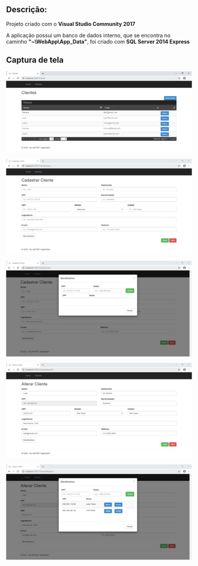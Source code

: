 Descrição:
----------

Projeto criado com o **Visual Studio Community 2017**

A aplicação possui um banco de dados interno, que se encontra no caminho **"~\WebApp\App_Data"**, foi criado com **SQL Server 2014 Express** 

Captura de tela
---------------

![Tela Clientes](https://github.com/adevecchi/sistema-gerenciamento-clientes/blob/master/WebApp/Content/images/screenshot/cliente.png)

![Tela Clientes](https://github.com/adevecchi/sistema-gerenciamento-clientes/blob/master/WebApp/Content/images/screenshot/cliente-incluir.png)

![Tela Clientes](https://github.com/adevecchi/sistema-gerenciamento-clientes/blob/master/WebApp/Content/images/screenshot/cliente-incluir-benefi.png)

![Tela Clientes](https://github.com/adevecchi/sistema-gerenciamento-clientes/blob/master/WebApp/Content/images/screenshot/cliente-alterar.png)

![Tela Clientes](https://github.com/adevecchi/sistema-gerenciamento-clientes/blob/master/WebApp/Content/images/screenshot/cliente-alterar-benefi.png)